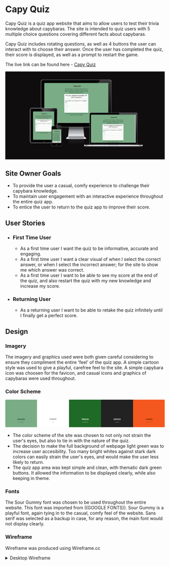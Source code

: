 # Capy Quiz

Capy Quiz is a quiz app website that aims to allow users to test their trivia knowledge about capybaras. The site is intended to quiz users with 5 multiple choice questions covering different facts about capybaras.

Capy Quiz includes rotating questions, as well as 4 buttons the user can interact with to choose their answer. Once the user has completed the quiz, their score is displayed, as well as a prompt to restart the game.

The live link can be found here - [Capy Quiz](https://kayla-exe.github.io/capy-quiz/)

![Am I Responsive image](documentation/readme-images/am-i-responsive.png)

## Site Owner Goals
- To provide the user a casual, comfy experience to challenge their capybara knowledge.
- To maintain user engagement with an interactive experience throughout the entire quiz app.
- To entice the user to return to the quiz app to improve their score.

## User Stories
- ### First Time User
  - As a first time user I want the quiz to be informative, accurate and engaging.
  - As a first time user I want a clear visual of when I select the correct answer, or when I select the incorrect answer; for the site to show me which answer was correct.
  - As a first time user I want to be able to see my score at the end of the quiz, and also restart the quiz with my new knowledge and increase my score.

- ### Returning User
  - As a returning user I want to be able to retake the quiz infinitely until I finally get a perfect score.

## Design

### Imagery
The imagery and graphics used were both given careful considering to ensure they compliment the entire 'feel' of the quiz app. A simple cartoon style was used to give a playful, carefree feel
to the site. A simple capybara icon was choosen for the favicon, and casual icons and graphics of capybaras were used throughout.

### Color Scheme
  ![Color scheme image](documentation/readme-images/color-palette.png)

- The color scheme of the site was chosen to not only not strain the user's eyes, but also to tie in with the nature of the quiz.
- The decision to make the full background of webpage light green was to increase user accesibility. Too many bright whites against stark dark colors can easily strain the user's eyes, and
  would make the user less likely to return.
- The quiz app area was kept simple and clean, with thematic dark green buttons. It allowed the information to be displayed clearly, while also keeping in theme.

### Fonts
The Sour Gummy font was chosen to be used throughout the entire website. This font was imported from ((GOOGLE FONTS)). Sour Gummy is a playful font, again tying in to the casual, comfy feel of 
the website. Sans serif was selected as a backup in case, for any reason, the main font would not display clearly.

### Wireframe
Wireframe was produced using Wireframe.cc

<details>  
  <summary>Desktop Wireframe</summary>          
      <img src="documentation/readme-images/wireframe.png"  

</details>

## Features
- ### Logo and Title
    - The landing page of the website has a very simple layout which includes a H1 heading stating the name of the quiz, as well a simple capybara graphic. The logo and/or the title can be clicked at anytime
      to bring the user back to the start of the quiz, making sure they don't get 'stuck' having to complete the quiz.
  
  ![Logo and title image](documentation/readme-images/logo-title.png)

- ### Short Introduction Information
    - Beneath the title, there is a short paragraph giving the user some small information about capybaras and how they 'took the internet by storm'. A decision was made not to include facts, or educational
      information in case any hints were given to some of the questions in the quiz itself.

  ![Capybara information](documentation/readme-images/capy-info.png)

- ### Answer Buttons
    - The multiple choice answers are placed in 4 interactive buttons for the user to select. As the user hovers a button, their cursor becomes a 'pointer', easily conveying that these buttons are able to clicked
      and interacted with. Once one of the buttons is clicked, another button cannot be pressed. This is to disallow the user from changing their answer, and potentially 'cheating'.

  ![Answer buttons](documentation/readme-images/answer-buttons.png)

- ### Next Button
    - The user proceeds to the next question (or score screen) by clicking on the 'Next' button. The next button has a display of 'none' until an answer is selected. This stops the user from being able to jump to
      the next question without inputting an answer. When the user hovers the 'Next' button, the cursor becomes a 'pointer'. Once the user has completed all 5 questions, the 'Next' button's InnerHTML changes to 
      'Try Again' which will reroute the user back to the start of the quiz and also reset their score.


- ### Score
    - Once the user has completed the quiz, their score is displayed. {score} was used, allowing the Javascript to adjust the figure to each individual's final score. Even though there are only 5 question as of 
      right now, {questionlength} was used to allow a future developer to add additional questions and have the Javascript adapt without needing any changing.
 

### Features Left to Implrement
  - A constant counting display of score
  - A leaderboard using local storage and username input

## Testing

### Validator Testing
- ### HTML 
    - No errors or warnings when put through the official HTML Validator.
      [W3C Validator Results](https://validator.w3.org/nu/?doc=https%3A%2F%2Fkayla-exe.github.io%2Fcapy-quiz%2F)

- ### CSS
    - No errors or warnings when put through the official CSS Validator.
      [W3C CSS Validator Results](https://jigsaw.w3.org/css-validator/validator?uri=https%3A%2F%2Fkayla-exe.github.io%2Fcapy-quiz%2F&profile=css3svg&usermedium=all&warning=1&vextwarning=&lang=en)

- ### Javascript
    - No errors or warnings when put through the JSHint Validator

![Jshint score](documentation/readme-images/jshint.png)

### Accessibility
  - The site achieved a Lighthouse accessibility score of near 100% on both mobile and desktop which confirms that the colours and fonts chosen are easy to read and accessible
  - The website wave.webaim was also used to make sure Capy Quiz was accessible to those with disabilities

### Desktop Lighthouse Score
![Desktop lighthouse score](documentation/readme-images/desktop-lighthouse.png)

### Mobile Lighthouse Score
![Mobile lighthouse score](documentation/readme-images/mobile-lighthouse.png)

### Wave Score
![Wave score](documentation/readme-images/wave-score.png)


### Button Testing
  - Each button was tested manually to ensure the user is able to jump to the next question, and select only one answer per question and confirming that all functions run as 
    needed.

### Game Testing
  - The game was tested by tech-savvy friends and family to ensure everything ran as intended, which include but are not limited to:
      - 'Answer' buttons changed color to indicate correct/incorrect answer was selected.
      - 'Next' button remained invisible until an answer was selected.
      - The user's final score was correct.
      - The user was able to restart the quiz once it was completed.

### Browser Testing
  - The quiz app website was tested in Google Chrome, Mozilla Firefox, Safari and Microsoft Edge browsers with no errors or issues noted.

### Device Testing
  - The website was tested on multiple devices including Desktop, Laptop, iPad, iPhone SE and Galaxy Z Fold 5. In both landscape and portrait mode, the website maintained it's
    responsiveness, working as intended. Chrome Dev Tools were also used to allow the website to be tested on a multitude of other dimensions.
  - The following website was also used to test responsiveness and to ensure media queries worked as intended ((RESPONSINATOR))

## Fixed Bugs
### Placing Answers in Buttons
  - When creating the base HTML, I had originally added 4 buttons to which the plan was to place the answers to each question within.
  - While theorycrafting by trying different methods of attaching the different answers of the different questions to each button, I was having difficulty in not only placing
    the answer.text inside those 4 buttons within my index.html, I also struggled for the answers to the following question to be displayed.
  - To work around this, I made use of the document.createElement() method to call a function to create additional buttons containing the answer.text, and incorporated the
    style.display method to hide the original 4. The following YouTube video was great help, and educated me on why this method works: ((YOUTUBE LINK)).
  - This allowed my Javascript to create additional individual buttons for each answer, while hiding the previous buttons. This kept my site clean, and also only required
    2 functions within my script.js.

### Known Bugs
There are no known bugs.

## Technologies Used
### Languages
  - HTML
  - CSS
  - Javascript

### Programs - Frameworks - Libraries Used
- [GitHub](https://github.com/) - Used for hosting and version control.
- [Chrome Dev Tools](https://developer.chrome.com/docs/devtools/) - Used for overall development, repsonsiveness testing and tweaking.
- [W3C](https://www.w3.org/) - Used to validate HTML and CSS.
- [Google Fonts](https://fonts.google.com/) - Used to import fonts.
- [Am I Responsive](https://ui.dev/amiresponsive) - Used to test responsiveness on multiple devices.
- [Responsinator](http://www.responsinator.com/) - Used to test responsiveness on multiple devices.
- [Flaticon](https://www.flaticon.com/) - Used for favicon and logo.
- [Coolors](https://coolors.co/) - Used to create color palette.
- [Wireframe.cc](https://wireframe.cc/) - Used to create wireframe.

## Deployment
The project was deployed using GitHub pages. The steps to deploy using GitHub pages are:

1. Go to the repository on GitHub.com
2. Select 'Settings' at the top of the page.
3. Select 'Pages' from the menu bar on the left of the page.
4. Under 'Source' select the 'Branch' dropdown menu and select the main branch.
5. Once selected, click the 'Save'.
6. Deployment should be confirmed by a message on a green background saying "Your site is published at" followed by the web address.

The live link can be found here - [Capy Quiz](https://kayla-exe.github.io/capy-quiz/)

## Cloning
To clone this repository follow the below steps:

1. Locate the repository at this link [Capy Quiz Repository](https://github.com/kayla-exe/capy-quiz)
2. Under 'Code', see the different cloning options, HTTPS, SSH, and GitHub CLI. Click the prefered cloning option, and then copy the link provided.
3. Open Terminal.
4. In Terminal, change the current working directory to the desired location of the cloned directory.
5. Type 'git clone', and then paste the URL copied from GitHub earlier.
6. Type 'Enter' to create the local clone.

## Credits

### Logo and Favicon
Both the logo and favicon were sourced from [Flaticon](https://www.flaticon.com/), with special thanks to the following author:
  - [Freepik](https://www.flaticon.com/authors/freepik)

### Resources Used
- [W3Schools](https://www.w3schools.com/)
- [Stack Overflow](https://stackoverflow.com/)
- The following particular Stack Overflow forum post was incredibly helpful with understanding the numerous ways to add questions and answers
  into JS ["create arrays containing questions, answers and the right answer"](https://stackoverflow.com/questions/59683354/create-arrays-containing-questions-answers-and-the-right-answer).
- The following YouTube video was helpful for showing me what steps to take to build my quiz [Build a Quiz App with HTML CSS and Javascript - By James Q Quick](https://www.youtube.com/playlist?list=PLB6wlEeCDJ5Yyh6P2N6Q_9JijB6v4UejF).
- The following forum post from freeCodeCamp was especially helpful on learning how to adapt answer tracking into my website [Add answer tracking to simple HTML/Javascript quiz](https://forum.freecodecamp.org/t/add-answer-tracking-to-simple-html-javascript-quiz/433241).
- The following guide created by Yaphi Berhanu and James Hibbard educated me on what to be aware of before begining development [How to Make a Simple Javascript Quiz](https://www.sitepoint.com/simple-javascript-quiz/).
- The following YouTube video was incredibly helpful with helping me establish a base for my development and also helped me when I hit a very difficult 'wall' in my development [How To Make Quiz App Using JavaScript](https://www.youtube.com/watch?v=PBcqGxrr9g8).
- The following guide was very helpful for telling me why I was using the functions I was using, and the graphics really helped excel my learning [How to make simple Javascript quiz](https://simplestepscode.com/javascript-quiz-tutorial/).

### Additional Notes
I recognise that I should have done more commits across the entire project. My entire Javascript was added, edited, and finalised in one sitting of around 5-6 hours. Within those 5-6hrs of coding, I did not commit once. I recognise that this is a very bad
coding habit, and I will work on commiting more often, especially during large chunks of development such as my script.js. Sorry for any inconvenience caused.


### Acknowdledgements
My mento Sheryl for her support and advice.
The Code Institute Slack community for helping me when I asked for it, and for their feedback.
The Code Institute Student Support team for their continued encouragement and patience.